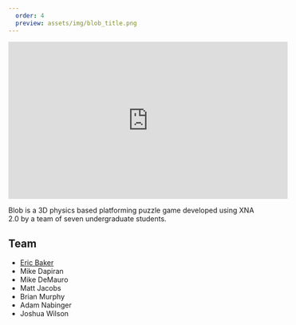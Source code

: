 ```yaml
---
  order: 4
  preview: assets/img/blob_title.png
---
```


<iframe class="center-block" width="560" height="315" src="https://www.youtube.com/embed/Md4bFfKhCWg" frameborder="0" allow="accelerometer; autoplay; encrypted-media; gyroscope; picture-in-picture" allowfullscreen></iframe>

Blob is a 3D physics based platforming puzzle game developed using XNA 2.0 by a team of seven undergraduate students.

## Team

-   [Eric Baker](https://eric-baker.net/)
-   Mike Dapiran
-   Mike DeMauro
-   Matt Jacobs
-   Brian Murphy
-   Adam Nabinger
-   Joshua Wilson
